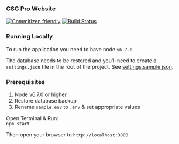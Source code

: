 ### CSG Pro Website

[![Commitizen friendly](https://img.shields.io/badge/commitizen-friendly-brightgreen.svg)](http://commitizen.github.io/cz-cli/) [![Build Status](https://travis-ci.org/csgpro/csgpro.com.svg?branch=master)](https://travis-ci.org/csgpro/csgpro.com)

### Running Locally
To run the application you need to have node `v6.7.0`.

The database needs to be restored and you'll need to create a `settings.json` file in the root of the project. See [settings.sample.json](./settings.sample.json).

### Prerequisites
1. Node v6.7.0 or higher
2. Restore database backup
3. Rename `sample.env` to `.env` & set appropriate values

Open Terminal & Run:  
`npm start`

Then open your browser to `http://localhost:3000`